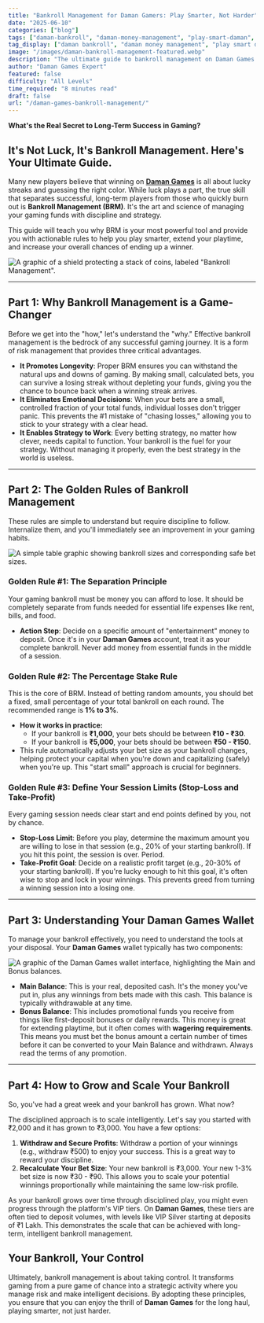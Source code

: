 ```yaml
---
title: "Bankroll Management for Daman Gamers: Play Smarter, Not Harder"
date: "2025-06-10"
categories: ["blog"]
tags: ["daman-bankroll", "daman-money-management", "play-smart-daman", "responsible-gaming", "daman-games-tips"]
tag_display: ["daman bankroll", "daman money management", "play smart daman", "responsible gaming", "daman games tips"]
image: "/images/daman-bankroll-management-featured.webp"
description: "The ultimate guide to bankroll management on Daman Games. Learn why it's the most crucial skill, the golden rules to follow, and how to play smarter for long-term success."
author: "Daman Games Expert"
featured: false
difficulty: "All Levels"
time_required: "8 minutes read"
draft: false
url: "/daman-games-bankroll-management/"
---
```


**What's the Real Secret to Long-Term Success in Gaming?**
## It's Not Luck, It's Bankroll Management. Here's Your Ultimate Guide.

Many new players believe that winning on [**Daman Games**](https://daman-game.world "Daman Games") is all about lucky streaks and guessing the right color. While luck plays a part, the true skill that separates successful, long-term players from those who quickly burn out is **Bankroll Management (BRM)**. It's the art and science of managing your gaming funds with discipline and strategy.

This guide will teach you why BRM is your most powerful tool and provide you with actionable rules to help you play smarter, extend your playtime, and increase your overall chances of ending up a winner.

![A graphic of a shield protecting a stack of coins, labeled "Bankroll Management".](/images/daman-bankroll-management-featured.webp)

---

## Part 1: Why Bankroll Management is a Game-Changer

Before we get into the "how," let's understand the "why." Effective bankroll management is the bedrock of any successful gaming journey. It is a form of risk management that provides three critical advantages.

* **It Promotes Longevity**: Proper BRM ensures you can withstand the natural ups and downs of gaming. By making small, calculated bets, you can survive a losing streak without depleting your funds, giving you the chance to bounce back when a winning streak arrives.
* **It Eliminates Emotional Decisions**: When your bets are a small, controlled fraction of your total funds, individual losses don't trigger panic. This prevents the #1 mistake of "chasing losses," allowing you to stick to your strategy with a clear head.
* **It Enables Strategy to Work**: Every betting strategy, no matter how clever, needs capital to function. Your bankroll is the fuel for your strategy. Without managing it properly, even the best strategy in the world is useless.

---

## Part 2: The Golden Rules of Bankroll Management

These rules are simple to understand but require discipline to follow. Internalize them, and you'll immediately see an improvement in your gaming habits.

![A simple table graphic showing bankroll sizes and corresponding safe bet sizes.](/images/daman-bet-size-chart.webp)

### Golden Rule #1: The Separation Principle
Your gaming bankroll must be money you can afford to lose. It should be completely separate from funds needed for essential life expenses like rent, bills, and food.

* **Action Step**: Decide on a specific amount of "entertainment" money to deposit. Once it's in your **Daman Games** account, treat it as your complete bankroll. Never add money from essential funds in the middle of a session.

### Golden Rule #2: The Percentage Stake Rule
This is the core of BRM. Instead of betting random amounts, you should bet a fixed, small percentage of your total bankroll on each round. The recommended range is **1% to 3%**.

* **How it works in practice:**
    * If your bankroll is **₹1,000**, your bets should be between **₹10 - ₹30**.
    * If your bankroll is **₹5,000**, your bets should be between **₹50 - ₹150**.
* This rule automatically adjusts your bet size as your bankroll changes, helping protect your capital when you're down and capitalizing (safely) when you're up. This "start small" approach is crucial for beginners.

### Golden Rule #3: Define Your Session Limits (Stop-Loss and Take-Profit)
Every gaming session needs clear start and end points defined by you, not by chance.

* **Stop-Loss Limit**: Before you play, determine the maximum amount you are willing to lose in that session (e.g., 20% of your starting bankroll). If you hit this point, the session is over. Period.
* **Take-Profit Goal**: Decide on a realistic profit target (e.g., 20-30% of your starting bankroll). If you're lucky enough to hit this goal, it's often wise to stop and lock in your winnings. This prevents greed from turning a winning session into a losing one.

---

## Part 3: Understanding Your Daman Games Wallet

To manage your bankroll effectively, you need to understand the tools at your disposal. Your **Daman Games** wallet typically has two components:

![A graphic of the Daman Games wallet interface, highlighting the Main and Bonus balances.](/images/daman-wallet-interface.webp)

* **Main Balance**: This is your real, deposited cash. It's the money you've put in, plus any winnings from bets made with this cash. This balance is typically withdrawable at any time.
* **Bonus Balance**: This includes promotional funds you receive from things like first-deposit bonuses or daily rewards. This money is great for extending playtime, but it often comes with **wagering requirements**. This means you must bet the bonus amount a certain number of times before it can be converted to your Main Balance and withdrawn. Always read the terms of any promotion.

---

## Part 4: How to Grow and Scale Your Bankroll

So, you've had a great week and your bankroll has grown. What now?

The disciplined approach is to scale intelligently. Let's say you started with ₹2,000 and it has grown to ₹3,000. You have a few options:

1.  **Withdraw and Secure Profits**: Withdraw a portion of your winnings (e.g., withdraw ₹500) to enjoy your success. This is a great way to reward your discipline.
2.  **Recalculate Your Bet Size**: Your new bankroll is ₹3,000. Your new 1-3% bet size is now ₹30 - ₹90. This allows you to scale your potential winnings proportionally while maintaining the same low-risk profile.

As your bankroll grows over time through disciplined play, you might even progress through the platform's VIP tiers. On **Daman Games**, these tiers are often tied to deposit volumes, with levels like VIP Silver starting at deposits of ₹1 Lakh. This demonstrates the scale that can be achieved with long-term, intelligent bankroll management.

## Your Bankroll, Your Control

Ultimately, bankroll management is about taking control. It transforms gaming from a pure game of chance into a strategic activity where you manage risk and make intelligent decisions. By adopting these principles, you ensure that you can enjoy the thrill of **Daman Games** for the long haul, playing smarter, not just harder.